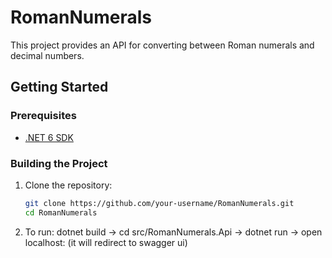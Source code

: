 # RomanNumerals

This project provides an API for converting between Roman numerals and decimal numbers.

## Getting Started

### Prerequisites

- [.NET 6 SDK](https://dotnet.microsoft.com/download/dotnet/6.0)

### Building the Project

1. Clone the repository:

   ```sh
   git clone https://github.com/your-username/RomanNumerals.git
   cd RomanNumerals

   ```

2. To run:
   dotnet build -> cd src/RomanNumerals.Api -> dotnet run -> open localhost:<port> (it will redirect to swagger ui)
